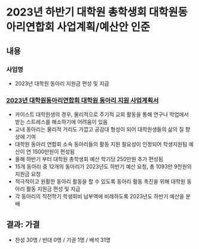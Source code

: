 2023년 하반기 대학원 총학생회 대학원동아리연합회 사업계획/예산안 인준
===

## 내용
### 사업명
- 2023년 대학원 동아리 지원금 편성 및 지급
### [2023년 대학원동아리연합회 대학원 동아리 지원 사업계획서](agenda09-1.md)
- 카이스트 대학원생의 경우, 물리적으로 주기적 교외 활동을 통해 연구나 학업에서 받는 스트레스를 해소하기에 어려움이 있음
- 교내 동아리는 물리적 거리도 가깝고 공감대 형성이 되어 대학원생들의 삶의 질 향상에 기여
- 대학원 동아리 연합회 소속 동아리들의 활동 지원 필요성이 인정되어  학생지원팀 예산이 연 1500만원이 편성됨
- 올해 하반기 부터 대학원 총학생회 예산 학기당 250만원 추가 편성됨
- 15개 동아리 중 12개의 동아리가 2023년도 하반기 예산 요청, 총 1093만 9천원의 지원금 요청
- 적극적이고 원활한 동아리 활동을 할 수 있도록 동아리 활동 촉진을 위해 대학원 동아리 활동 지원금 편성 및 지급
- 각 동아리의 직전학기 학생회비 납부액에 비례하도록 2023년도 하반기 예산을 분배

## 결과: 가결
- 찬성 30명 / 반대 0명 / 기권 1명 / 배석 31명
